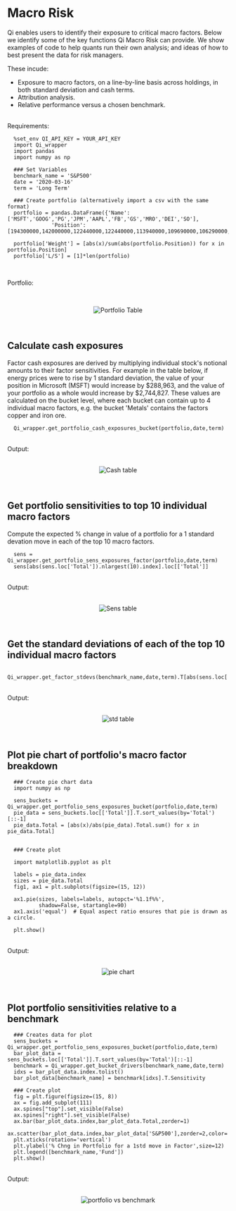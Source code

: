 # Macro Risk

Qi enables users to identify their exposure to critical macro factors. Below we identify some of the key functions Qi Macro Risk can provide. We show examples of code to help quants run their own analysis; and ideas of how to best present the data for risk managers.

These incude:
* Exposure to macro factors, on a line-by-line basis across holdings, in both standard deviation and cash terms.
* Attribution analysis.
* Relative performance versus a chosen benchmark.
<br>
Requirements:
<br>

      %set_env QI_API_KEY = YOUR_API_KEY
      import Qi_wrapper
      import pandas
      import numpy as np 

      ### Set Variables
      benchmark_name = 'S&P500'
      date = '2020-03-16'
      term = 'Long Term'
      
      ### Create portfolio (alternatively import a csv with the same format)
      portfolio = pandas.DataFrame({'Name':['MSFT','GOOG','PG','JPM','AAPL','FB','GS','MRO','DEI','SO'],
                  'Position':[194300000,142000000,122440000,122440000,113940000,109690000,106290000,102040000,102040000,99060000]})

      portfolio['Weight'] = [abs(x)/sum(abs(portfolio.Position)) for x in portfolio.Position]
      portfolio['L/S'] = [1]*len(portfolio)
      
<br>

Portfolio:

   <br>
   <p align="center">
   <img src="https://github.com/Quant-Insight/API_Starter_Kit/blob/master/img/portfolio table.png" alt="Portfolio Table"/>
   </p>
   </br>


## Calculate cash exposures

Factor cash exposures are derived by multiplying individual stock's notional amounts to their factor sensitivities. For example in the table below, if energy prices were to rise by 1 standard deviation, the value of your position in Microsoft (MSFT) would increase by $288,963, and the value of your portfolio as a whole would increase by $2,744,827. These values are calculated on the bucket level, where each bucket can contain up to 4 individual macro factors, e.g. the bucket 'Metals' contains the factors copper and iron ore.

      Qi_wrapper.get_portfolio_cash_exposures_bucket(portfolio,date,term)
      
<br>
Output:
<br>

   <br>
   <p align="center">
   <img src="https://github.com/Quant-Insight/API_Starter_Kit/blob/master/img/cash exposures.png" alt="Cash table"/>
   </p>
   </br>
   
   
## Get portfolio sensitivities to top 10 individual macro factors
   
Compute the expected % change in value of a portfolio for a 1 standard devation move in each of the top 10 macro factors.
   
      sens = Qi_wrapper.get_portfolio_sens_exposures_factor(portfolio,date,term)
      sens[abs(sens.loc['Total']).nlargest(10).index].loc[['Total']]
      
   
<br>
Output:
<br>

   <br>
   <p align="center">
   <img src="https://github.com/Quant-Insight/API_Starter_Kit/blob/master/img/portfolio sens.png" alt="Sens table"/>
   </p>
   </br>
   
   
## Get the standard deviations of each of the top 10 individual macro factors
   
      Qi_wrapper.get_factor_stdevs(benchmark_name,date,term).T[abs(sens.loc['Total']).nlargest(10).index]
      
   
<br>
Output:
<br>

   <br>
   <p align="center">
   <img src="https://github.com/Quant-Insight/API_Starter_Kit/blob/master/img/factor stds.png" alt="std table"/>
   </p>
   </br>
   
   
   ## Plot pie chart of portfolio's macro factor breakdown
   
      ### Create pie chart data  
      import numpy as np

      sens_buckets = Qi_wrapper.get_portfolio_sens_exposures_bucket(portfolio,date,term)
      pie_data = sens_buckets.loc[['Total']].T.sort_values(by='Total')[::-1]
      pie_data.Total = [abs(x)/abs(pie_data).Total.sum() for x in pie_data.Total]
      
      
      ### Create plot

      import matplotlib.pyplot as plt

      labels = pie_data.index
      sizes = pie_data.Total
      fig1, ax1 = plt.subplots(figsize=(15, 12))

      ax1.pie(sizes, labels=labels, autopct='%1.1f%%',
              shadow=False, startangle=90)
      ax1.axis('equal')  # Equal aspect ratio ensures that pie is drawn as a circle.

      plt.show()
      
   
<br>
Output:
<br>

   <br>
   <p align="center">
   <img src="https://github.com/Quant-Insight/API_Starter_Kit/blob/master/img/factor pie.png" alt="pie chart"/>
   </p>
   </br>


 ## Plot portfolio sensitivities relative to a benchmark
   
      ### Creates data for plot
      sens_buckets = Qi_wrapper.get_portfolio_sens_exposures_bucket(portfolio,date,term)
      bar_plot_data = sens_buckets.loc[['Total']].T.sort_values(by='Total')[::-1]
      benchmark = Qi_wrapper.get_bucket_drivers(benchmark_name,date,term)
      idxs = bar_plot_data.index.tolist()
      bar_plot_data[benchmark_name] = benchmark[idxs].T.Sensitivity
   
      ### Create plot
      fig = plt.figure(figsize=(15, 8))
      ax = fig.add_subplot(111)
      ax.spines["top"].set_visible(False)  
      ax.spines["right"].set_visible(False)
      ax.bar(bar_plot_data.index,bar_plot_data.Total,zorder=1)
      ax.scatter(bar_plot_data.index,bar_plot_data['S&P500'],zorder=2,color='red')
      plt.xticks(rotation='vertical')
      plt.ylabel('% Chng in Portfolio for a 1std move in Factor',size=12)
      plt.legend([benchmark_name,'Fund'])
      plt.show()
      
   
<br>
Output:
<br>

   <br>
   <p align="center">
   <img src="https://github.com/Quant-Insight/API_Starter_Kit/blob/master/img/portfolio vs benchmark.png" alt="portfolio vs benchmark"/>
   </p>
   </br>

